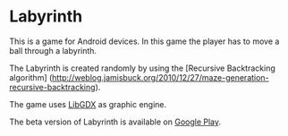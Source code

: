 # Labyrinth

This is a game for Android devices. In this game the player has to move a ball 
through a labyrinth. 

The Labyrinth is created randomly by using the [Recursive Backtracking algorithm]
(http://weblog.jamisbuck.org/2010/12/27/maze-generation-recursive-backtracking).

The game uses [LibGDX](https://libgdx.badlogicgames.com) as graphic engine.

The beta version of Labyrinth is available on [Google Play](https://play.google.com/store/apps/details?id=at.fhhgb.mc&ah=IsleyTOH7m3d_9NcAqyRxvoLxaw&hl=en).
